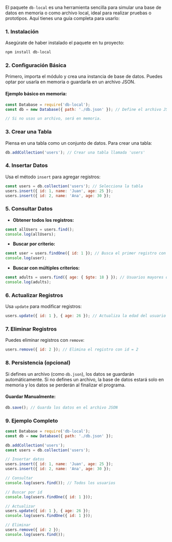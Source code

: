 El paquete `db-local` es una herramienta sencilla para simular una base de datos en memoria o como archivo local, ideal para realizar pruebas o prototipos. Aquí tienes una guía completa para usarlo:

### 1. **Instalación**
Asegúrate de haber instalado el paquete en tu proyecto:
```bash
npm install db-local
```

### 2. **Configuración Básica**
Primero, importa el módulo y crea una instancia de base de datos. Puedes optar por usarla en memoria o guardarla en un archivo JSON.

#### Ejemplo básico en memoria:
```javascript
const Database = require('db-local');
const db = new Database({ path: './db.json' }); // Define el archivo JSON (opcional)

// Si no usas un archivo, será en memoria.
```

### 3. **Crear una Tabla**
Piensa en una tabla como un conjunto de datos. Para crear una tabla:
```javascript
db.addCollection('users'); // Crear una tabla llamada 'users'
```

### 4. **Insertar Datos**
Usa el método `insert` para agregar registros:
```javascript
const users = db.collection('users'); // Selecciona la tabla
users.insert({ id: 1, name: 'Juan', age: 25 });
users.insert({ id: 2, name: 'Ana', age: 30 });
```

### 5. **Consultar Datos**
- **Obtener todos los registros:**
```javascript
const allUsers = users.find();
console.log(allUsers);
```

- **Buscar por criterio:**
```javascript
const user = users.findOne({ id: 1 }); // Busca el primer registro con id = 1
console.log(user);
```

- **Buscar con múltiples criterios:**
```javascript
const adults = users.find({ age: { $gte: 18 } }); // Usuarios mayores o iguales a 18 años
console.log(adults);
```

### 6. **Actualizar Registros**
Usa `update` para modificar registros:
```javascript
users.update({ id: 1 }, { age: 26 }); // Actualiza la edad del usuario con id = 1
```

### 7. **Eliminar Registros**
Puedes eliminar registros con `remove`:
```javascript
users.remove({ id: 2 }); // Elimina el registro con id = 2
```

### 8. **Persistencia (opcional)**
Si defines un archivo (como `db.json`), los datos se guardarán automáticamente. Si no defines un archivo, la base de datos estará solo en memoria y los datos se perderán al finalizar el programa.

#### Guardar Manualmente:
```javascript
db.save(); // Guarda los datos en el archivo JSON
```

### 9. **Ejemplo Completo**
```javascript
const Database = require('db-local');
const db = new Database({ path: './db.json' });

db.addCollection('users');
const users = db.collection('users');

// Insertar datos
users.insert({ id: 1, name: 'Juan', age: 25 });
users.insert({ id: 2, name: 'Ana', age: 30 });

// Consultar
console.log(users.find()); // Todos los usuarios

// Buscar por id
console.log(users.findOne({ id: 1 }));

// Actualizar
users.update({ id: 1 }, { age: 26 });
console.log(users.findOne({ id: 1 }));

// Eliminar
users.remove({ id: 2 });
console.log(users.find());
```

